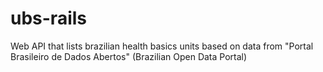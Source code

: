 # ubs-rails
Web API that lists brazilian health basics units based on data from "Portal Brasileiro de Dados Abertos" (Brazilian Open Data Portal)
